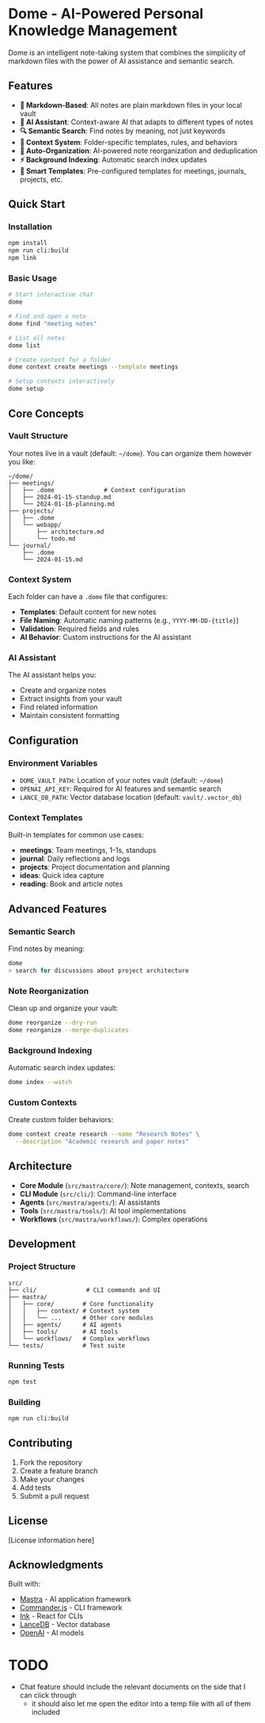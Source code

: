 # Dome - AI-Powered Personal Knowledge Management

Dome is an intelligent note-taking system that combines the simplicity of markdown files with the power of AI assistance and semantic search.

## Features

- **📝 Markdown-Based**: All notes are plain markdown files in your local vault
- **🤖 AI Assistant**: Context-aware AI that adapts to different types of notes
- **🔍 Semantic Search**: Find notes by meaning, not just keywords
- **📁 Context System**: Folder-specific templates, rules, and behaviors
- **🔄 Auto-Organization**: AI-powered note reorganization and deduplication
- **⚡ Background Indexing**: Automatic search index updates
- **🎯 Smart Templates**: Pre-configured templates for meetings, journals, projects, etc.

## Quick Start

### Installation

```bash
npm install
npm run cli:build
npm link
```

### Basic Usage

```bash
# Start interactive chat
dome

# Find and open a note
dome find "meeting notes"

# List all notes
dome list

# Create context for a folder
dome context create meetings --template meetings

# Setup contexts interactively
dome setup
```

## Core Concepts

### Vault Structure

Your notes live in a vault (default: `~/dome`). You can organize them however you like:

```
~/dome/
├── meetings/
│   ├── .dome              # Context configuration
│   ├── 2024-01-15-standup.md
│   └── 2024-01-16-planning.md
├── projects/
│   ├── .dome
│   └── webapp/
│       ├── architecture.md
│       └── todo.md
└── journal/
    ├── .dome
    └── 2024-01-15.md
```

### Context System

Each folder can have a `.dome` file that configures:

- **Templates**: Default content for new notes
- **File Naming**: Automatic naming patterns (e.g., `YYYY-MM-DD-{title}`)
- **Validation**: Required fields and rules
- **AI Behavior**: Custom instructions for the AI assistant

### AI Assistant

The AI assistant helps you:

- Create and organize notes
- Extract insights from your vault
- Find related information
- Maintain consistent formatting

## Configuration

### Environment Variables

- `DOME_VAULT_PATH`: Location of your notes vault (default: `~/dome`)
- `OPENAI_API_KEY`: Required for AI features and semantic search
- `LANCE_DB_PATH`: Vector database location (default: `vault/.vector_db`)

### Context Templates

Built-in templates for common use cases:

- **meetings**: Team meetings, 1-1s, standups
- **journal**: Daily reflections and logs
- **projects**: Project documentation and planning
- **ideas**: Quick idea capture
- **reading**: Book and article notes

## Advanced Features

### Semantic Search

Find notes by meaning:

```bash
dome
> search for discussions about project architecture
```

### Note Reorganization

Clean up and organize your vault:

```bash
dome reorganize --dry-run
dome reorganize --merge-duplicates
```

### Background Indexing

Automatic search index updates:

```bash
dome index --watch
```

### Custom Contexts

Create custom folder behaviors:

```bash
dome context create research --name "Research Notes" \
  --description "Academic research and paper notes"
```

## Architecture

- **Core Module** (`src/mastra/core/`): Note management, contexts, search
- **CLI Module** (`src/cli/`): Command-line interface
- **Agents** (`src/mastra/agents/`): AI assistants
- **Tools** (`src/mastra/tools/`): AI tool implementations
- **Workflows** (`src/mastra/workflows/`): Complex operations

## Development

### Project Structure

```
src/
├── cli/              # CLI commands and UI
├── mastra/
│   ├── core/        # Core functionality
│   │   ├── context/ # Context system
│   │   └── ...      # Other core modules
│   ├── agents/      # AI agents
│   ├── tools/       # AI tools
│   └── workflows/   # Complex workflows
└── tests/           # Test suite
```

### Running Tests

```bash
npm test
```

### Building

```bash
npm run cli:build
```

## Contributing

1. Fork the repository
2. Create a feature branch
3. Make your changes
4. Add tests
5. Submit a pull request

## License

[License information here]

## Acknowledgments

Built with:

- [Mastra](https://mastra.ai) - AI application framework
- [Commander.js](https://github.com/tj/commander.js) - CLI framework
- [Ink](https://github.com/vadimdemedes/ink) - React for CLIs
- [LanceDB](https://lancedb.com) - Vector database
- [OpenAI](https://openai.com) - AI models

# TODO

- Chat feature should include the relevant documents on the side that I can click through
  - it should also let me open the editor into a temp file with all of them included
